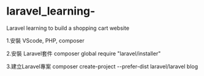 # laravel_learning-
Laravel learning to build a shopping cart website

<!-- 環境建立 -->
1.安裝 VScode, PHP, composer

2.安裝 Laravel套件
composer global require "laravel/installer"

3.建立Laravel專案
composer create-project --prefer-dist laravel/laravel blog

